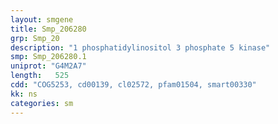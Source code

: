 ```yaml
---
layout: smgene
title: Smp_206280
grp: Smp_20
description: "1 phosphatidylinositol 3 phosphate 5 kinase"
smp: Smp_206280.1
uniprot: "G4M2A7"
length:   525
cdd: "COG5253, cd00139, cl02572, pfam01504, smart00330"
kk: ns
categories: sm
---
```

